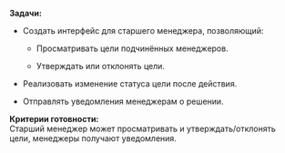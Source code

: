 **Задачи:**

- Создать интерфейс для старшего менеджера, позволяющий:
    
    - Просматривать цели подчинённых менеджеров.
        
    - Утверждать или отклонять цели.
        
- Реализовать изменение статуса цели после действия.
    
- Отправлять уведомления менеджерам о решении.
    

**Критерии готовности:**  
Старший менеджер может просматривать и утверждать/отклонять цели, менеджеры получают уведомления.
